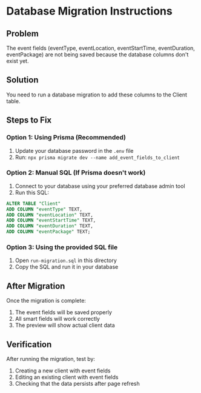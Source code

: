 # Database Migration Instructions

## Problem
The event fields (eventType, eventLocation, eventStartTime, eventDuration, eventPackage) are not being saved because the database columns don't exist yet.

## Solution
You need to run a database migration to add these columns to the Client table.

## Steps to Fix

### Option 1: Using Prisma (Recommended)
1. Update your database password in the `.env` file
2. Run: `npx prisma migrate dev --name add_event_fields_to_client`

### Option 2: Manual SQL (If Prisma doesn't work)
1. Connect to your database using your preferred database admin tool
2. Run this SQL:

```sql
ALTER TABLE "Client" 
ADD COLUMN "eventType" TEXT,
ADD COLUMN "eventLocation" TEXT,
ADD COLUMN "eventStartTime" TEXT,
ADD COLUMN "eventDuration" TEXT,
ADD COLUMN "eventPackage" TEXT;
```

### Option 3: Using the provided SQL file
1. Open `run-migration.sql` in this directory
2. Copy the SQL and run it in your database

## After Migration
Once the migration is complete:
1. The event fields will be saved properly
2. All smart fields will work correctly
3. The preview will show actual client data

## Verification
After running the migration, test by:
1. Creating a new client with event fields
2. Editing an existing client with event fields
3. Checking that the data persists after page refresh

